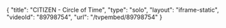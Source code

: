 {
    "title": "CITIZEN - Circle of Time",
    "type": "solo",
    "layout": "iframe-static",
    "videoId": "89798754",
    "url": "\/tvpembed\/89798754"
}